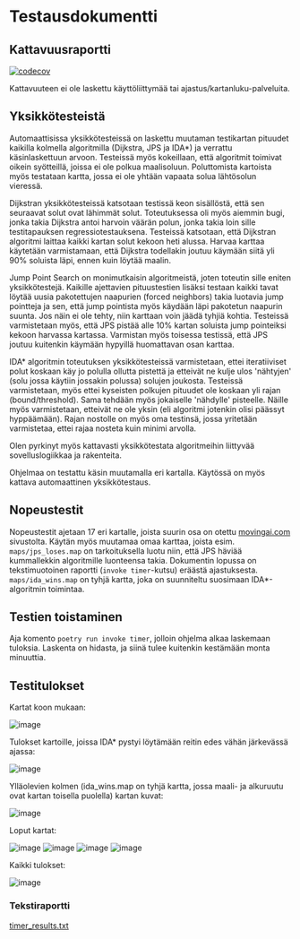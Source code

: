 # Testausdokumentti

## Kattavuusraportti

[![codecov](https://codecov.io/gh/rtammisalo/tira-labra/branch/main/graph/badge.svg?token=T9UVAQ8WRV)](https://codecov.io/gh/rtammisalo/tira-labra)

Kattavuuteen ei ole laskettu käyttöliittymää tai ajastus/kartanluku-palveluita.

## Yksikkötesteistä

Automaattisissa yksikkötesteissä on laskettu muutaman testikartan pituudet kaikilla kolmella algoritmilla (Dijkstra, JPS ja IDA*) ja verrattu
käsinlaskettuun arvoon. Testeissä myös kokeillaan, että algoritmit toimivat oikein syötteillä, joissa ei ole polkua maalisoluun. Poluttomista
kartoista myös testataan kartta, jossa ei ole yhtään vapaata solua lähtösolun vieressä.

Dijkstran yksikkötesteissä katsotaan testissä keon sisällöstä, että sen seuraavat solut ovat lähimmät solut. Toteutuksessa oli myös aiemmin bugi, jonka takia Dijkstra antoi harvoin väärän polun, jonka takia loin sille testitapauksen regressiotestauksena. Testeissä katsotaan, että Dijkstran algoritmi laittaa kaikki kartan solut kekoon heti alussa. Harvaa karttaa käytetään varmistamaan, että Dijkstra todellakin joutuu käymään siitä yli 90% soluista läpi, ennen kuin löytää maalin.

Jump Point Search on monimutkaisin algoritmeistä, joten toteutin sille eniten yksikkötestejä. Kaikille ajettavien pituustestien lisäksi testaan kaikki tavat löytää uusia pakotettujen naapurien (forced neighbors) takia luotavia jump pointteja ja sen, että jump pointista myös käydään läpi pakotetun naapurin suunta. Jos näin ei ole tehty, niin karttaan voin jäädä tyhjiä kohtia. Testeissä varmistetaan myös, että JPS pistää alle 10% kartan soluista jump pointeiksi kekoon harvassa kartassa. Varmistan myös toisessa testissä, että JPS joutuu kuitenkin käymään hypyillä huomattavan osan karttaa.

IDA* algoritmin toteutuksen yksikkötesteissä varmistetaan, ettei iteratiiviset polut koskaan käy jo polulla ollutta pistettä ja etteivät ne kulje ulos 'nähtyjen' (solu jossa käytiin jossakin polussa) solujen joukosta. Testeissä varmistetaan, myös ettei kyseisten polkujen pituudet ole koskaan yli rajan (bound/threshold). Sama tehdään myös jokaiselle 'nähdylle' pisteelle. Näille myös varmistetaan, etteivät ne ole yksin (eli algoritmi jotenkin olisi päässyt hyppäämään). Rajan nostolle on myös oma testinsä, jossa yritetään varmistetaa, ettei rajaa nosteta kuin minimi arvolla.

Olen pyrkinyt myös kattavasti yksikkötestata algoritmeihin liittyvää sovelluslogiikkaa ja rakenteita.

Ohjelmaa on testattu käsin muutamalla eri kartalla. Käytössä on myös 
kattava automaattinen yksikkötestaus.

## Nopeustestit

Nopeustestit ajetaan 17 eri kartalle, joista suurin osa on otettu [movingai.com](https://movingai.com/benchmarks/grids.html) sivustolta. Käytän myös muutamaa omaa karttaa, joista esim. `maps/jps_loses.map` on tarkoituksella luotu niin, että JPS häviää kummallekkin algoritmille luonteensa takia. Dokumentin lopussa on tekstimuotoinen raportti (`invoke timer`-kutsu) eräästä ajastuksesta. `maps/ida_wins.map` on tyhjä kartta, joka on suunniteltu suosimaan IDA*-algoritmin toimintaa. 

## Testien toistaminen

Aja komento `poetry run invoke timer`, jolloin ohjelma alkaa laskemaan tuloksia. Laskenta on hidasta, ja siinä tulee kuitenkin kestämään monta minuuttia.

## Testitulokset

Kartat koon mukaan:

![image](https://user-images.githubusercontent.com/81182631/146669134-62f257dc-1d2e-44c5-9c57-2771e5365579.png)

Tulokset kartoille, joissa IDA* pystyi löytämään reitin edes vähän järkevässä ajassa:

![image](https://user-images.githubusercontent.com/81182631/146669145-3ebf8719-af37-484a-a917-a6c22365bb82.png)

Ylläolevien kolmen (ida_wins.map on tyhjä kartta, jossa maali- ja alkuruutu ovat kartan toisella puolella) kartan kuvat:

![image](https://user-images.githubusercontent.com/81182631/146653028-b63b06a7-6ed9-424c-81ea-2dd0fafb4a48.png)

Loput kartat:

![image](https://user-images.githubusercontent.com/81182631/146652631-503ab25b-13e4-4bd4-844e-14aaf209c477.png)
![image](https://user-images.githubusercontent.com/81182631/146652635-0b1fff94-0fdd-4ea4-9b26-ea50dcf392a2.png)
![image](https://user-images.githubusercontent.com/81182631/146652636-75bd45de-ba16-41f4-90f0-d763c7e535a1.png)
![image](https://user-images.githubusercontent.com/81182631/146652641-fab9425d-c387-4504-8aae-c595e5e5dd3e.png)


Kaikki tulokset:

![image](https://user-images.githubusercontent.com/81182631/146669202-83390f04-b628-4a31-96ea-04a5f938f737.png)

### Tekstiraportti

[timer_results.txt](/dokumentaatio/timer_results.txt)
